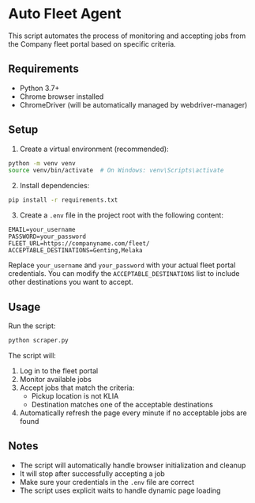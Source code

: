 # Auto Fleet Agent

This script automates the process of monitoring and accepting jobs from the Company fleet portal based on specific criteria.

## Requirements

- Python 3.7+
- Chrome browser installed
- ChromeDriver (will be automatically managed by webdriver-manager)

## Setup

1. Create a virtual environment (recommended):
```bash
python -m venv venv
source venv/bin/activate  # On Windows: venv\Scripts\activate
```

2. Install dependencies:
```bash
pip install -r requirements.txt
```

3. Create a `.env` file in the project root with the following content:
```
EMAIL=your_username
PASSWORD=your_password
FLEET_URL=https://companyname.com/fleet/
ACCEPTABLE_DESTINATIONS=Genting,Melaka
```

Replace `your_username` and `your_password` with your actual fleet portal credentials. You can modify the `ACCEPTABLE_DESTINATIONS` list to include other destinations you want to accept.

## Usage

Run the script:
```bash
python scraper.py
```

The script will:
1. Log in to the fleet portal
2. Monitor available jobs
3. Accept jobs that match the criteria:
   - Pickup location is not KLIA
   - Destination matches one of the acceptable destinations
4. Automatically refresh the page every minute if no acceptable jobs are found

## Notes

- The script will automatically handle browser initialization and cleanup
- It will stop after successfully accepting a job
- Make sure your credentials in the `.env` file are correct
- The script uses explicit waits to handle dynamic page loading 
